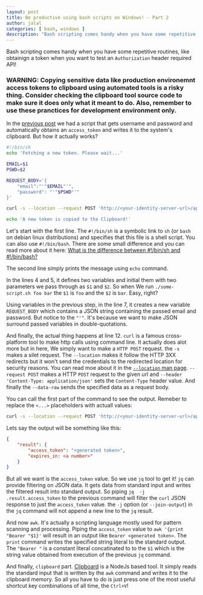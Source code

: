 ```yaml
---
layout: post
title: Be productive using bash scripts on Windows! - Part 2
author: jalal
categories: [ bash, windows ]
description: "Bash scripting comes handy when you have some repetitive routines, like obtainign a token when you want to test an `Authorization` header required API! In this blog post, I'm going to explain in details how the script works."
---
```



Bash scripting comes handy when you have some repetitive routines, like obtainign a token when you want to test an `Authorization` header required API!

### WARNING: Copying sensitive data like production environemnt access tokens to clipboard using automated tools is a risky thing. Consider checking the clipboard tool source code to make sure it does only what it meant to do. Also, remember to use these pranctices for development environment only.


In the [previous post](/be-productive-using-bash-scripts-on-windows-part-1/) we had a script that gets username and password and automatically obtains an `access_token` and writes it to the system's clipboard. But how it actually works?

```sh
#!/bin/sh
echo 'Fetching a new token. Please wait...'

EMAIL=$1
PSWD=$2

REQUEST_BODY='{
    "email":"'"$EMAIL"'",
    "password": "'"$PSWD"'"
}'

curl -s --location --request POST 'http://<your-identity-server-url>/api/v1/account/token' --header 'Content-Type: application/json' --data-raw "$REQUEST_BODY" | jq -j .result.access_token | awk '{print "Bearer "$1}' | clipboard

echo 'A new token is copied to the Clipboard!'
```

Let's start with the first line. The `#!/bin/sh` is a symbolic link to `sh` (or `bash` on debian linux distributions) and specifies that this file is a shell script. You can also use `#!/bin/bash`. There are some small difference and you can read more about it here: [What is the difference between #!/bin/sh and #!/bin/bash?
](https://askubuntu.com/questions/141928/)

The second line simply prints the message using `echo` command.

In the lines 4 and 5, it defines two variables and initial them with two parameters we pass through as `$1` and `$2`. So when We run `./some-script.sh foo bar` the `$1` is `foo` and the `$2` is `bar`. Easy, right?

Using variables in the previous step, in the line 7, it creates a new variable `REQUEST_BODY` which contains a JSON string containing the passed email and password. But notice to the `"'"`. It's because we want to make JSON surround passed variables in double-quotations.

And finally, the actual thing happens at line 12. `curl` is a famous cross-platform tool to make http calls using command line. It actually does alot more but in here, We simply want to make a `HTTP POST` request. the `-s` makes a silet request. The `--location` makes it follow the HTTP 3XX redirects but it won't send the credentials to the redirected location for security reasons. You can read moe about it in the [`--location` man page](https://curl.se/docs/manpage.html#-L). `--request POST` makes a HTTP `POST` request to the given url and `--header 'Content-Type: application/json'` sets the `Content-Type` header value. And finally the `--data-raw` sends the specified data as a request body.

You can call the first part of the command to see the output. Remeber to replace the `<...>` placeholders with actuall values:
```sh
curl -s --location --request POST 'http://<your-identity-server-url>/api/v1/account/token' --header 'Content-Type: application/json' --data-raw '{"email":"<username>","password": "<password>"}" 
```

Lets say the output will be something like this:
```json
{
    "result": {
        "access_token": "<generated token>",
        "expires_in: <a number>"
    }
}
```

But all we want is the `access_token` value. So we use `jq` tool to get it! `jq` can provide filtering on JSON data. It gets data from standard input and writes the filtered result into standard output. So piping `jq  -j .result.access_token` to the previous command will filter the `curl` JSON response to just the `access_token` value. the `-j` option (or `--join-output`) in the `jq` command will not append a new line to the `jq` result.

And now `awk`. It's actually a scripting language mostly used for pattern scanning and processing. Piping the `access_token` value to `awk '{print "Bearer "$1}'` will result in an output like `Bearer <generated token>`. The `print` command writes the specified string literal to the standard output. The `"Bearer "` is a constant literal concatinated to to the `$1` which is the string value obtained from execution of the previous `jq` command.

And finally, `clipboard` part. [Clipboard](https://www.npmjs.com/package/clipboard-cli) is a NodeJs based tool. It simply reads the standard input that is written by the `awk` command and writes it to the clipboard memory. So all you have to do is just press one of the most useful shortcut key combinations of all time, the `Ctrl+V`!